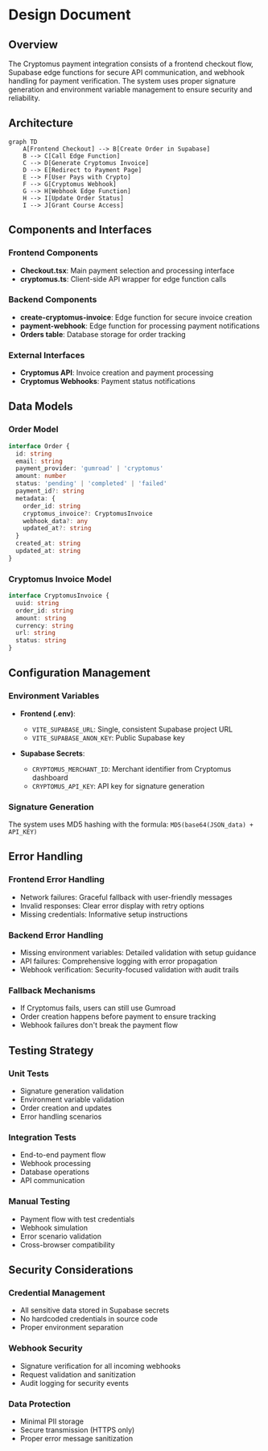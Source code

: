 # Design Document

## Overview

The Cryptomus payment integration consists of a frontend checkout flow, Supabase edge functions for secure API communication, and webhook handling for payment verification. The system uses proper signature generation and environment variable management to ensure security and reliability.

## Architecture

```mermaid
graph TD
    A[Frontend Checkout] --> B[Create Order in Supabase]
    B --> C[Call Edge Function]
    C --> D[Generate Cryptomus Invoice]
    D --> E[Redirect to Payment Page]
    E --> F[User Pays with Crypto]
    F --> G[Cryptomus Webhook]
    G --> H[Webhook Edge Function]
    H --> I[Update Order Status]
    I --> J[Grant Course Access]
```

## Components and Interfaces

### Frontend Components
- **Checkout.tsx**: Main payment selection and processing interface
- **cryptomus.ts**: Client-side API wrapper for edge function calls

### Backend Components
- **create-cryptomus-invoice**: Edge function for secure invoice creation
- **payment-webhook**: Edge function for processing payment notifications
- **Orders table**: Database storage for order tracking

### External Interfaces
- **Cryptomus API**: Invoice creation and payment processing
- **Cryptomus Webhooks**: Payment status notifications

## Data Models

### Order Model
```typescript
interface Order {
  id: string
  email: string
  payment_provider: 'gumroad' | 'cryptomus'
  amount: number
  status: 'pending' | 'completed' | 'failed'
  payment_id?: string
  metadata: {
    order_id: string
    cryptomus_invoice?: CryptomusInvoice
    webhook_data?: any
    updated_at?: string
  }
  created_at: string
  updated_at: string
}
```

### Cryptomus Invoice Model
```typescript
interface CryptomusInvoice {
  uuid: string
  order_id: string
  amount: string
  currency: string
  url: string
  status: string
}
```

## Configuration Management

### Environment Variables
- **Frontend (.env)**:
  - `VITE_SUPABASE_URL`: Single, consistent Supabase project URL
  - `VITE_SUPABASE_ANON_KEY`: Public Supabase key

- **Supabase Secrets**:
  - `CRYPTOMUS_MERCHANT_ID`: Merchant identifier from Cryptomus dashboard
  - `CRYPTOMUS_API_KEY`: API key for signature generation

### Signature Generation
The system uses MD5 hashing with the formula: `MD5(base64(JSON_data) + API_KEY)`

## Error Handling

### Frontend Error Handling
- Network failures: Graceful fallback with user-friendly messages
- Invalid responses: Clear error display with retry options
- Missing credentials: Informative setup instructions

### Backend Error Handling
- Missing environment variables: Detailed validation with setup guidance
- API failures: Comprehensive logging with error propagation
- Webhook verification: Security-focused validation with audit trails

### Fallback Mechanisms
- If Cryptomus fails, users can still use Gumroad
- Order creation happens before payment to ensure tracking
- Webhook failures don't break the payment flow

## Testing Strategy

### Unit Tests
- Signature generation validation
- Environment variable validation
- Order creation and updates
- Error handling scenarios

### Integration Tests
- End-to-end payment flow
- Webhook processing
- Database operations
- API communication

### Manual Testing
- Payment flow with test credentials
- Webhook simulation
- Error scenario validation
- Cross-browser compatibility

## Security Considerations

### Credential Management
- All sensitive data stored in Supabase secrets
- No hardcoded credentials in source code
- Proper environment separation

### Webhook Security
- Signature verification for all incoming webhooks
- Request validation and sanitization
- Audit logging for security events

### Data Protection
- Minimal PII storage
- Secure transmission (HTTPS only)
- Proper error message sanitization